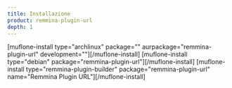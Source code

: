 ```yaml
---
title: Installazione
product: remmina-plugin-url
depth: 1
---
```


[muflone-install type="archlinux" package="" aurpackage="remmina-plugin-url" development=""][/muflone-install]
[muflone-install type="debian" package="remmina-plugin-url"][/muflone-install]
[muflone-install type="remmina-plugin-builder" package="remmina-plugin-url" name="Remmina Plugin URL"][/muflone-install]
